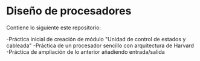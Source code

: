 Diseño de procesadores
======================
Contiene lo siguiente este repositorio:

-Práctica inicial de creación de módulo "Unidad de control de estados y cableada"
-Práctica de un procesador sencillo con arquitectura de Harvard
-Práctica de ampliación de lo anterior añadiendo entrada/salida
